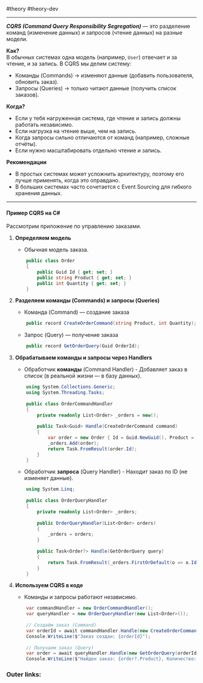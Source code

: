 #theory #theory-dev
 
---
***CQRS (Command Query Responsibility Segregation)*** — это разделение команд (изменение данных) и запросов (чтение данных) на разные модели.

**Как?**  
В обычных системах одна модель (например, `User`) отвечает и за чтение, и за запись. 
В CQRS мы делим систему:
- Команды (Commands) → изменяют данные (добавить пользователя, обновить заказ).
- Запросы (Queries) → только читают данные (получить список заказов).

**Когда?**
- Если у тебя нагруженная система, где чтение и запись должны работать независимо.
- Если нагрузка на чтение выше, чем на запись.
- Когда запросы сильно отличаются от команд (например, сложные отчёты).
- Если нужно масштабировать отдельно чтение и запись.

**Рекомендации**
- В простых системах может усложнить архитектуру, поэтому его лучше применять, когда это оправдано.
- В больших системах часто сочетается с Event Sourcing для гибкого хранения данных.

---

#### **Пример CQRS на C#**

Рассмотрим приложение по управлению заказами.

1. **Определяем модель**
	- Обычная модель заказа.
	```csharp
		public class Order
		{
		    public Guid Id { get; set; }
		    public string Product { get; set; }
		    public int Quantity { get; set; }
		}
	```

2. **Разделяем команды (Commands) и запросы (Queries)**
	- Команда (Command) — создание заказа
	```csharp
		public record CreateOrderCommand(string Product, int Quantity);
	```
	- Запрос (Query) — получение заказа
	```csharp
		public record GetOrderQuery(Guid OrderId);
	```

3. **Обрабатываем команды и запросы через Handlers**
	- Обработчик **команды** (Command Handler) - Добавляет заказ в список (в реальной жизни — в базу данных).
	```csharp
		using System.Collections.Generic;
		using System.Threading.Tasks;
		
		public class OrderCommandHandler
		{
		    private readonly List<Order> _orders = new();
		
		    public Task<Guid> Handle(CreateOrderCommand command)
		    {
		        var order = new Order { Id = Guid.NewGuid(), Product = command.Product, Quantity = command.Quantity };
		        _orders.Add(order);
		        return Task.FromResult(order.Id);
		    }
		}
	```
	- Обработчик **запроса** (Query Handler) - Находит заказ по ID (не изменяет данные).
	```csharp
		using System.Linq;
		
		public class OrderQueryHandler
		{
		    private readonly List<Order> _orders;
		
		    public OrderQueryHandler(List<Order> orders)
		    {
		        _orders = orders;
		    }
		
		    public Task<Order?> Handle(GetOrderQuery query)
		    {
		        return Task.FromResult(_orders.FirstOrDefault(o => o.Id == query.OrderId));
		    }
		}
	```

4. **Используем CQRS в коде**
	- Команды и запросы работают независимо.
	```csharp
		var commandHandler = new OrderCommandHandler();
		var queryHandler = new OrderQueryHandler(new List<Order>());
		
		// Создаём заказ (Command)
		var orderId = await commandHandler.Handle(new CreateOrderCommand("Laptop", 1));
		Console.WriteLine($"Заказ создан: {orderId}");
		
		// Получаем заказ (Query)
		var order = await queryHandler.Handle(new GetOrderQuery(orderId));
		Console.WriteLine($"Найден заказ: {order?.Product}, Количество: {order?.Quantity}");
	```

### Outer links:

